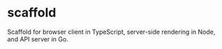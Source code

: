 # scaffold
Scaffold for browser client in TypeScript, server-side rendering in Node, and API server in Go.
